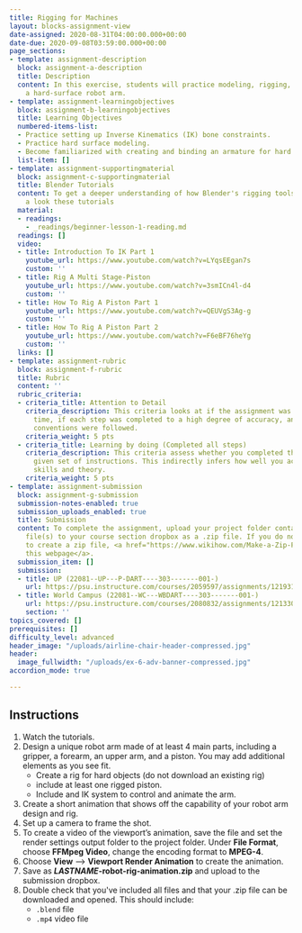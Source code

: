 ```yaml
---
title: Rigging for Machines
layout: blocks-assignment-view
date-assigned: 2020-08-31T04:00:00.000+00:00
date-due: 2020-09-08T03:59:00.000+00:00
page_sections:
- template: assignment-description
  block: assignment-a-description
  title: Description
  content: In this exercise, students will practice modeling, rigging, and animating
    a hard-surface robot arm.
- template: assignment-learningobjectives
  block: assignment-b-learningobjectives
  title: Learning Objectives
  numbered-items-list:
  - Practice setting up Inverse Kinematics (IK) bone constraints.
  - Practice hard surface modeling.
  - Become familiarized with creating and binding an armature for hard surface models.
  list-item: []
- template: assignment-supportingmaterial
  block: assignment-c-supportingmaterial
  title: Blender Tutorials
  content: To get a deeper understanding of how Blender's rigging tools work, have
    a look these tutorials
  material:
  - readings:
    - _readings/beginner-lesson-1-reading.md
  readings: []
  video:
  - title: Introduction To IK Part 1
    youtube_url: https://www.youtube.com/watch?v=LYqsEEgan7s
    custom: ''
  - title: Rig A Multi Stage-Piston
    youtube_url: https://www.youtube.com/watch?v=3smICn4l-d4
    custom: ''
  - title: How To Rig A Piston Part 1
    youtube_url: https://www.youtube.com/watch?v=QEUVgS3Ag-g
    custom: ''
  - title: How To Rig A Piston Part 2
    youtube_url: https://www.youtube.com/watch?v=F6eBF76heYg
    custom: ''
  links: []
- template: assignment-rubric
  block: assignment-f-rubric
  title: Rubric
  content: ''
  rubric_criteria:
  - criteria_title: Attention to Detail
    criteria_description: This criteria looks at if the assignment was submitted on
      time, if each step was completed to a high degree of accuracy, and if file naming
      conventions were followed.
    criteria_weight: 5 pts
  - criteria_title: Learning by doing (Completed all steps)
    criteria_description: This criteria assess whether you completed the assignment's
      given set of instructions. This indirectly infers how well you acquired foundational
      skills and theory.
    criteria_weight: 5 pts
- template: assignment-submission
  block: assignment-g-submission
  submission-notes-enabled: true
  submission_uploads_enabled: true
  title: Submission
  content: To complete the assignment, upload your project folder containing your
    file(s) to your course section dropbox as a .zip file. If you do not know how
    to create a zip file, <a href="https://www.wikihow.com/Make-a-Zip-File" title="">see
    this webpage</a>.
  submission_item: []
  submission:
  - title: UP (22081--UP---P-DART----303-------001-)
    url: https://psu.instructure.com/courses/2059597/assignments/12193176
  - title: World Campus (22081--WC---WBDART----303-------001-)
    url: https://psu.instructure.com/courses/2080832/assignments/12133054
    section: ''
topics_covered: []
prerequisites: []
difficulty_level: advanced
header_image: "/uploads/airline-chair-header-compressed.jpg"
header:
  image_fullwidth: "/uploads/ex-6-adv-banner-compressed.jpg"
accordion_mode: true

---
```

## Instructions

1. Watch the tutorials.
2. Design a unique robot arm made of at least 4 main parts, including a gripper, a forearm, an upper arm, and a piston. You may add additional elements as you see fit.
   * Create a rig for hard objects (do not download an existing rig)
   * include at least one rigged piston.
   * Include and IK system to control and animate the arm.
3. Create a short animation that shows off the capability of your robot arm design and rig.
4. Set up a camera to frame the shot.
5. To create a video of the viewport’s animation, save the file and set the render settings output folder to the project folder. Under **File Format**, choose **FFMpeg Video**, change the encoding format to **MPEG-4**.
6. Choose **View** ⟶ **Viewport Render Animation** to create the animation.
7. Save as **_LASTNAME_-robot-rig-animation.zip** and upload to the submission dropbox.
8. Double check that you've included all files and that your .zip file can be downloaded and opened. This should include:
   * `.blend` file
   * `.mp4` video file